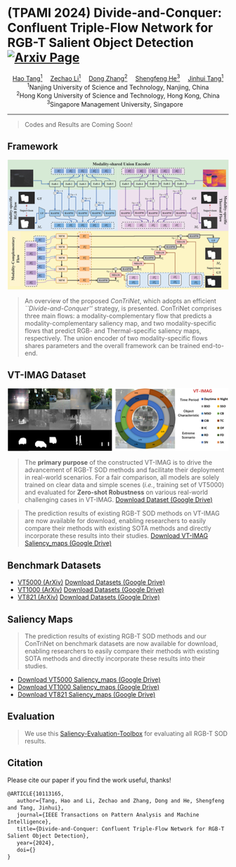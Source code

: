 # (TPAMI 2024) Divide-and-Conquer: Confluent Triple-Flow Network for RGB-T Salient Object Detection [![Arxiv Page](https://img.shields.io/badge/Arxiv-2412.01556-red?style=flat-square)](https://arxiv.org/abs/2412.01556)


<div align="center">
    <a href='https://scholar.google.com/citations?hl=zh-CNJ' target='_blank'>Hao Tang<sup>1</sup></a>&emsp;
    <a href='https://scholar.google.com/citations?user=L6J2V3sAAAAJ&hl=zh-CN' target='_blank'>Zechao Li<sup>1</sup></a>&emsp; 
    <a href='https://scholar.google.com.hk/citations?hl=zh-CN&user=zxVy7sIAAAAJ' target='_blank'>Dong Zhang<sup>2</sup></a>&emsp; 
    <a href='https://scholar.google.com/citations?user=rBWnK8wAAAAJ&hl=en' target='_blank'>Shengfeng He<sup>3</sup></a>&emsp; 
    <a href='https://scholar.google.com/citations?user=ByBLlEwAAAAJ&hl=zh-CN' target='_blank'>Jinhui Tang<sup>1</sup></a> 
</div> 

<div align="center">
    <sup>1</sup>Nanjing University of Science and Technology, Nanjing, China</br>
    <sup>2</sup>Hong Kong University of Science and Technology, Hong Kong, China</br>
    <sup>3</sup>Singapore Management University, Singapore&emsp;</br>
    
</div>

 -----------------

> Codes and Results are Coming Soon!

## Framework
![framework](figs/framework.png)

> An overview of the proposed *ConTriNet*, which adopts an efficient *``Divide-and-Conquer''* strategy, is presented. ConTriNet comprises three main flows: a modality-complementary flow that predicts a modality-complementary saliency map, and two modality-specific flows that predict RGB- and Thermal-specific saliency maps, respectively. The union encoder of two modality-specific flows shares parameters and the overall framework can be trained end-to-end.

## VT-IMAG Dataset 
![vt-imag](figs/VT-IMAG.png)

> The **primary purpose** of the constructed VT-IMAG is to drive the advancement of RGB-T SOD methods and facilitate their deployment in real-world scenarios. For a fair comparison, all models are solely trained on clear data and simple scenes (*i.e.*, training set of VT5000) and evaluated for **Zero-shot Robustness** on various real-world challenging cases in VT-IMAG. [Download Dataset (Google Drive)](https://drive.google.com/file/d/1xzvqoYLrmJ-6x33DygCP-LhFNYfhQL-u/view?usp=sharing)

> The prediction results of existing RGB-T SOD methods on VT-IMAG are now available for download, enabling researchers to easily compare their methods with existing SOTA methods and directly incorporate these results into their studies. [Download VT-IMAG Saliency_maps (Google Drive)](https://drive.google.com/drive/folders/18YWuQ4R-uYLElQEBN3WykQPasUtrxOuj?usp=sharing) 

## Benchmark Datasets

- [VT5000 (ArXiv)](https://arxiv.org/pdf/2007.03262.pdf) [Download Datasets (Google Drive)](https://drive.google.com/drive/folders/1So0dHK5-aKj1t6OmFhRGLh_0nsXbldZE?usp=sharing) 
- [VT1000 (ArXiv)](https://arxiv.org/pdf/1905.06741.pdf) [Download Datasets (Google Drive)](https://drive.google.com/drive/folders/1kEGOuljxKxIYwH54sNH_Wqmw7Sf7tTw5?usp=sharing) 
- [VT821 (ArXiv)](https://arxiv.org/pdf/1701.02829.pdf)  [Download Datasets (Google Drive)](https://drive.google.com/drive/folders/1gjTRVwvTNL0MJaJwS6vkpoi5rGyxIh41?usp=sharing)

## Saliency Maps

> The prediction results of existing RGB-T SOD methods and our ConTriNet on benchmark datasets are now available for download, enabling researchers to easily compare their methods with existing SOTA methods and directly incorporate these results into their studies.

- [Download VT5000 Saliency_maps (Google Drive)](https://drive.google.com/drive/folders/17sqNHH1NSyvDJgxW-1z65Ryn7p__zpV7?usp=sharing) 
- [Download VT1000 Saliency_maps (Google Drive)](https://drive.google.com/drive/folders/1ucKJxD6lzdJ1pKE3VR81ae9RHbdiXQBE?usp=sharing) 
- [Download VT821 Saliency_maps (Google Drive)](https://drive.google.com/drive/folders/1abbs3rcefsTSHFfBmPg8aFHxgCu78oIM?usp=sharing)  

## Evaluation

> We use this [Saliency-Evaluation-Toolbox](https://github.com/jiwei0921/Saliency-Evaluation-Toolbox) for evaluating all RGB-T SOD results.

## Citation

Please cite our paper if you find the work useful, thanks!

    @ARTICLE{10113165,
       author={Tang, Hao and Li, Zechao and Zhang, Dong and He, Shengfeng and Tang, Jinhui},
       journal={IEEE Transactions on Pattern Analysis and Machine Intelligence}, 
       title={Divide-and-Conquer: Confluent Triple-Flow Network for RGB-T Salient Object Detection}, 
       year={2024},
       doi={}
    }



